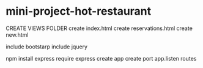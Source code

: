 # mini-project-hot-restaurant

CREATE VIEWS FOLDER
create index.html
create reservations.html
create new.html

include bootstarp
include jquery

npm install express
require express
create app
create port
app.listen
routes
